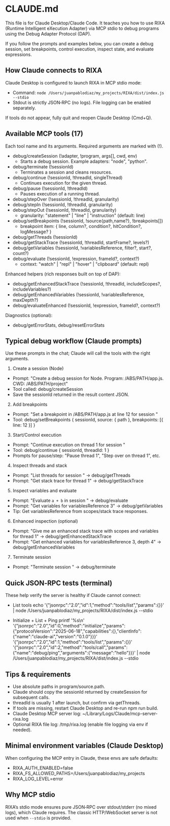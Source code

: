 # CLAUDE.md

This file is for Claude Desktop/Claude Code. It teaches you how to use RIXA (Runtime Intelligent eXecution Adapter) via MCP stdio to debug programs using the Debug Adapter Protocol (DAP).

If you follow the prompts and examples below, you can create a debug session, set breakpoints, control execution, inspect state, and evaluate expressions.

## How Claude connects to RIXA

Claude Desktop is configured to launch RIXA in MCP stdio mode:
- Command: `node /Users/juanpablodiaz/my_projects/RIXA/dist/index.js --stdio`
- Stdout is strictly JSON‑RPC (no logs). File logging can be enabled separately.

If tools do not appear, fully quit and reopen Claude Desktop (Cmd+Q).

## Available MCP tools (17)
Each tool name and its arguments. Required arguments are marked with (!).

- debug/createSession (!adapter, !program, args[], cwd, env)
  - Starts a debug session. Example adapters: "node", "python".
- debug/terminate (!sessionId)
  - Terminates a session and cleans resources.
- debug/continue (!sessionId, !threadId, singleThread)
  - Continues execution for the given thread.
- debug/pause (!sessionId, !threadId)
  - Pauses execution of a running thread.
- debug/stepOver (!sessionId, !threadId, granularity)
- debug/stepIn (!sessionId, !threadId, granularity)
- debug/stepOut (!sessionId, !threadId, granularity)
  - granularity: "statement" | "line" | "instruction" (default: line)
- debug/setBreakpoints (!sessionId, !source{path,name?}, !breakpoints[])
  - breakpoint item: { line, column?, condition?, hitCondition?, logMessage? }
- debug/getThreads (!sessionId)
- debug/getStackTrace (!sessionId, !threadId, startFrame?, levels?)
- debug/getVariables (!sessionId, !variablesReference, filter?, start?, count?)
- debug/evaluate (!sessionId, !expression, frameId?, context?)
  - context: "watch" | "repl" | "hover" | "clipboard" (default: repl)

Enhanced helpers (rich responses built on top of DAP):
- debug/getEnhancedStackTrace (!sessionId, !threadId, includeScopes?, includeVariables?)
- debug/getEnhancedVariables (!sessionId, !variablesReference, maxDepth?)
- debug/evaluateEnhanced (!sessionId, !expression, frameId?, context?)

Diagnostics (optional):
- debug/getErrorStats, debug/resetErrorStats

## Typical debug workflow (Claude prompts)
Use these prompts in the chat; Claude will call the tools with the right arguments.

1) Create a session (Node)
- Prompt: "Create a debug session for Node. Program: /ABS/PATH/app.js. CWD: /ABS/PATH/project"
- Tool called: debug/createSession
- Save the sessionId returned in the result content JSON.

2) Add breakpoints
- Prompt: "Set a breakpoint in /ABS/PATH/app.js at line 12 for session <sessionId>"
- Tool: debug/setBreakpoints { sessionId, source: { path }, breakpoints: [{ line: 12 }] }

3) Start/Control execution
- Prompt: "Continue execution on thread 1 for session <sessionId>"
- Tool: debug/continue { sessionId, threadId: 1 }
- Prompts for pause/step: "Pause thread 1", "Step over on thread 1", etc.

4) Inspect threads and stack
- Prompt: "List threads for session <sessionId>" → debug/getThreads
- Prompt: "Get stack trace for thread 1" → debug/getStackTrace

5) Inspect variables and evaluate
- Prompt: "Evaluate `a + b` in session <sessionId>" → debug/evaluate
- Prompt: "Get variables for variablesReference 3" → debug/getVariables
- Tip: Get variablesReference from scopes/stack trace responses.

6) Enhanced inspection (optional)
- Prompt: "Give me an enhanced stack trace with scopes and variables for thread 1" → debug/getEnhancedStackTrace
- Prompt: "Get enhanced variables for variablesReference 3, depth 4" → debug/getEnhancedVariables

7) Terminate session
- Prompt: "Terminate session <sessionId>" → debug/terminate

## Quick JSON‑RPC tests (terminal)
These help verify the server is healthy if Claude cannot connect:

- List tools
  echo '{"jsonrpc":"2.0","id":1,"method":"tools/list","params":{}}' | node /Users/juanpablodiaz/my_projects/RIXA/dist/index.js --stdio

- Initialize + List + Ping
  printf '%s\n' '{"jsonrpc":"2.0","id":0,"method":"initialize","params":{"protocolVersion":"2025-06-18","capabilities":{},"clientInfo":{"name":"claude-ai","version":"0.1.0"}}}' '{"jsonrpc":"2.0","id":1,"method":"tools/list","params":{}}' '{"jsonrpc":"2.0","id":2,"method":"tools/call","params":{"name":"debug/ping","arguments":{"message":"hello"}}}' | node /Users/juanpablodiaz/my_projects/RIXA/dist/index.js --stdio

## Tips & requirements
- Use absolute paths in program/source.path.
- Claude should copy the sessionId returned by createSession for subsequent calls.
- threadId is usually 1 after launch, but confirm via getThreads.
- If tools are missing, restart Claude Desktop and re-run npm run build.
- Claude Desktop MCP server log: ~/Library/Logs/Claude/mcp-server-rixa.log
- Optional RIXA file log: /tmp/rixa.log (enable file logging via env if needed).

## Minimal environment variables (Claude Desktop)
When configuring the MCP entry in Claude, these envs are safe defaults:
- RIXA_AUTH_ENABLED=false
- RIXA_FS_ALLOWED_PATHS=/Users/juanpablodiaz/my_projects
- RIXA_LOG_LEVEL=error

## Why MCP stdio
RIXA’s stdio mode ensures pure JSON‑RPC over stdout/stderr (no mixed logs), which Claude requires. The classic HTTP/WebSocket server is not used when `--stdio` is provided.
